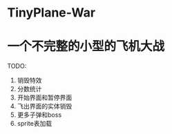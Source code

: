 # TinyPlane-War
# 一个不完整的小型的飞机大战

TODO:
1. 销毁特效
2. 分数统计
3. 开始界面和暂停界面
4. 飞出界面的实体销毁
5. 更多子弹和boss
6. sprite表加载